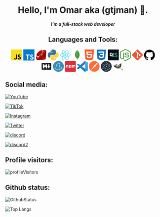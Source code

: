 <div align="center">

# Hello, I'm Omar aka (gtjman) 👋.

##### I'm a full-stack web developer

</div>
<div align="center">

## Languages and Tools:

<img align="center" alt="JavaScript" width="35px" src="./assets/javascript.png" />
<img align="center" alt="TypeScript" width="37px" src="./assets/typescript.png" />
<img align="center" alt="Ruby" width="35px" src="./assets/ruby.png" />
<img align="center" alt="Python" width="35x" src="./assets/python.png" /> 
<img align="center" alt="React.js" width="35x" src="./assets/react.png" /> 
<img align="center" alt="MongoDb" width="35px" src="./assets/mongodb.png" /> 
<img align="center" alt="Html" width="35px" src="./assets/html5.png" /> 
<img align="center" alt="CSS" width="35px" src="./assets/css3.png" /> 
<img align="center" alt="Discord.js" width="35px" src="./assets/djs.png" /> 
<img align="center" alt="Node.js" width="35px" src="./assets/nodejs.png" /> 
<img align="center" alt="Git" width="35px" src="./assets/git.png" /> 
<img align="center" alt="Github" width="35px" src="./assets/github.png" /> 
<img align="center" alt="Markdown" width="35px" src="./assets/markdown.png" /> 
<img align="center" alt="Yarn" width="35px" src="./assets/yarn.png" />
<img align="center" alt="Npm" width="35px" src="./assets/npm.png" />
<img align="center" alt="Vscode" width="35px" src="./assets/vscode.png" />
<img align="center" alt="Postman" width="35px" src="./assets/postman.png" />
<img align="center" alt="Electron.js" width="35px" src="./assets/electronjs.png" />
<img align="center" alt="Gimp" width="35px" src="./assets/gimp.png" />
<img align="center" alt="" width="35px" src="./assets/" />
</div>

## Social media:

<a href="https://www.youtube.com/channel/UCvJnU0c3kKfBBdKDiwJT8OA">

![YouTube](https://img.shields.io/badge/YouTube-%23FF0000.svg?style=for-the-badge&logo=YouTube&logoColor=white)
</a>

<a href="https://www.tiktok.com/@8.t.j">

![TikTok](https://img.shields.io/badge/TikTok-%23000000.svg?style=for-the-badge&logo=TikTok&logoColor=white)
</a>

<a href="https://www.instagram.com/gtjman_/">

![Instagram](https://img.shields.io/badge/Instagram-%23E4405F.svg?style=for-the-badge&logo=Instagram&logoColor=white)
</a>

<a href="https://twitter.com/gtjman_">

![Twitter](https://img.shields.io/badge/Twitter-%231DA1F2.svg?style=for-the-badge&logo=Twitter&logoColor=white)
</a>

<a href="https://discord.gg/HhXVgT62VB">

![discord](https://img.shields.io/discord/893859514548371546?color=%237289da&label=Discord%20Server&logo=discord&logoColor=%237289da&style=for-the-badge)
</a>
<a href="https://discord.gg/dev-center">

![discord2](https://img.shields.io/discord/804432734066835556?color=%237289da&label=Discord%20Server%202&logo=discord&logoColor=%237289da&style=for-the-badge)
</a>

## Profile visitors:

![profileVisitors](https://profile-counter.glitch.me/gtjman/count.svg)

## Github status:

![GithubStatus](https://github-readme-stats.vercel.app/api?username=gtjman&show_icons=true&theme=gruvbox)

![Top Langs](https://github-readme-stats.vercel.app/api/top-langs/?username=gtjman&langs_count=10&theme=gruvbox)
